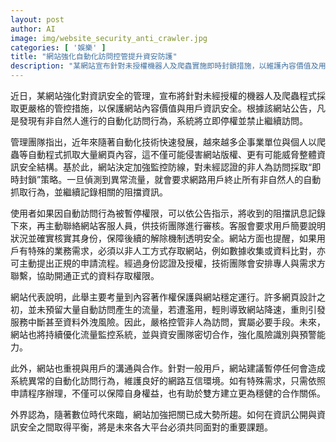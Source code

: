 ```yaml
---
layout: post
author: AI
image: img/website_security_anti_crawler.jpg
categories: [ '娛樂' ]
title: "網站強化自動化訪問控管提升資安防護"
description: "某網站宣布針對未授權機器人及爬蟲實施即時封鎖措施，以維護內容價值及用戶資訊安全，並提供正規申請流程協助有特殊需求之單位取得資料存取權限。此舉旨在兼顧資訊公開與資安防線，促進穩健的網路合作環境。"
---
```

近日，某網站強化對資訊安全的管理，宣布將針對未經授權的機器人及爬蟲程式採取更嚴格的管控措施，以保護網站內容價值與用戶資訊安全。根據該網站公告，凡是發現有非自然人進行的自動化訪問行為，系統將立即停權並禁止繼續訪問。

管理團隊指出，近年來隨著自動化技術快速發展，越來越多企事業單位與個人以爬蟲等自動程式抓取大量網頁內容，這不僅可能侵害網站版權、更有可能威脅整體資訊安全結構。基於此，網站決定加強監控防線，對未經認證的非人為訪問採取“即時封鎖”策略。一旦偵測到異常流量，就會要求網路用戶終止所有非自然人的自動抓取行為，並繼續記錄相關的阻擋資訊。

使用者如果因自動訪問行為被暫停權限，可以依公告指示，將收到的阻擋訊息記錄下來，再主動聯絡網站客服人員，供技術團隊進行審核。客服會要求用戶簡要說明狀況並確實核實其身份，保障後續的解除機制透明安全。網站方面也提醒，如果用戶有特殊的業務需求，必須以非人工方式存取網站，例如數據收集或資料比對，亦可主動提出正規的申請流程。經過身份認證及授權，技術團隊會安排專人與需求方聯繫，協助開通正式的資料存取權限。

網站代表說明，此舉主要考量到內容著作權保護與網站穩定運行。許多網頁設計之初，並未預留大量自動訪問產生的流量，若遭濫用，輕則導致網站降速，重則引發服務中斷甚至資料外洩風險。因此，嚴格控管非人為訪問，實屬必要手段。未來，網站也將持續優化流量監控系統，並與資安團隊密切合作，強化風險識別與預警能力。

此外，網站也重視與用戶的溝通與合作。針對一般用戶，網站建議暫停任何會造成系統異常的自動化訪問行為，維護良好的網路互信環境。如有特殊需求，只需依照申請程序辦理，不僅可以保障自身權益，也有助於雙方建立更為穩健的合作關係。

外界認為，隨著數位時代來臨，網站加強把關已成大勢所趨。如何在資訊公開與資訊安全之間取得平衡，將是未來各大平台必須共同面對的重要課題。
